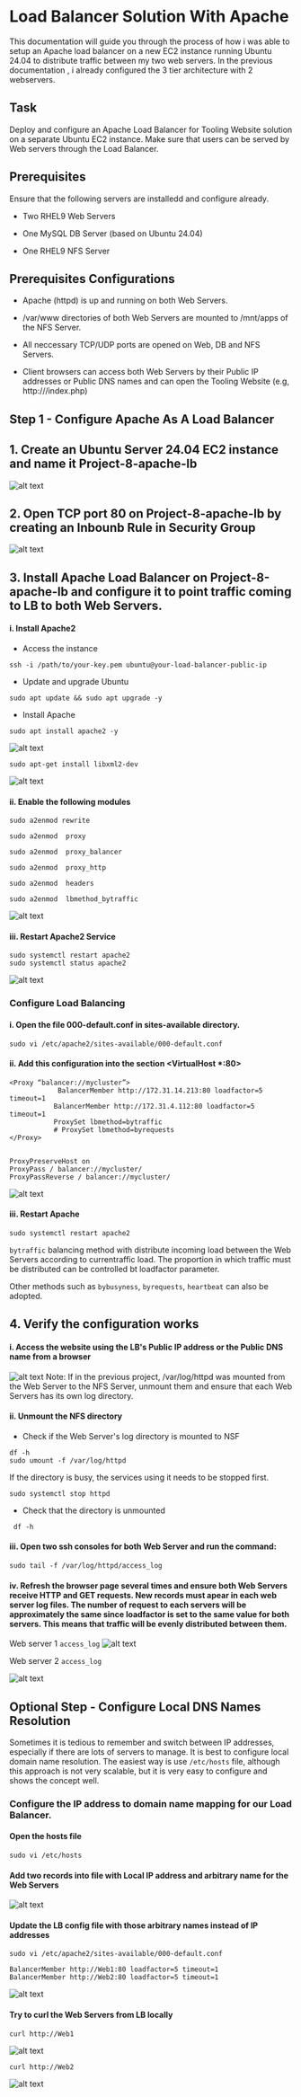 # Load Balancer Solution With Apache

This documentation will guide you through the process of how i was able to setup an Apache load balancer on a new EC2 instance running Ubuntu 24.04 to distribute traffic between my two web servers. In the previous documentation , i already configured the 3 tier architecture with 2 webservers.

## Task

Deploy and configure an Apache Load Balancer for Tooling Website solution on a separate Ubuntu EC2 instance. Make sure that users can be served by Web servers through the Load Balancer.

## Prerequisites

Ensure that the following servers are installedd and configure already.

- Two RHEL9 Web Servers

- One MySQL DB Server (based on Ubuntu 24.04)

- One RHEL9 NFS Server

## Prerequisites Configurations

- Apache (httpd) is up and running on both Web Servers.

- /var/www directories of both Web Servers are mounted to /mnt/apps of the NFS Server.

- All neccessary TCP/UDP ports are opened on Web, DB and NFS Servers.

- Client browsers can access both Web Servers by their Public IP addresses or Public DNS names and can open the Tooling Website (e.g, http://<Public-IP-Address-or-Public-DNS-Name>/index.php)

## Step 1 - Configure Apache As A Load Balancer

## 1. Create an Ubuntu Server 24.04 EC2 instance and name it Project-8-apache-lb

![alt text](Images/ec2-lb-details.PNG)

## 2. Open TCP port 80 on Project-8-apache-lb by creating an Inbounb Rule in Security Group

![alt text](Images/lb-security-rule.PNG)

## 3. Install Apache Load Balancer on Project-8-apache-lb and configure it to point traffic coming to LB to both Web Servers.

#### i. Install Apache2

- Access the instance

`ssh -i /path/to/your-key.pem ubuntu@your-load-balancer-public-ip`

- Update and upgrade Ubuntu

`sudo apt update && sudo apt upgrade -y`

- Install Apache

`sudo apt install apache2 -y`

![alt text](Images/apache-installed.PNG)

`sudo apt-get install libxml2-dev`

![alt text](Images/dependencies-installed.PNG)

#### ii. Enable the following modules

```
sudo a2enmod rewrite

sudo a2enmod  proxy

sudo a2enmod  proxy_balancer

sudo a2enmod  proxy_http

sudo a2enmod  headers

sudo a2enmod  lbmethod_bytraffic
```

![alt text](Images/modules-enabled.PNG)

#### iii. Restart Apache2 Service

```
sudo systemctl restart apache2
sudo systemctl status apache2
```

![alt text](Images/apache-status-check.PNG)

### Configure Load Balancing

#### i. Open the file 000-default.conf in sites-available directory.

`sudo vi /etc/apache2/sites-available/000-default.conf`

#### ii. Add this configuration into the section <VirtualHost \*:80> </VirtualHost>

```
<Proxy “balancer://mycluster”>
            BalancerMember http://172.31.14.213:80 loadfactor=5 timeout=1
           BalancerMember http://172.31.4.112:80 loadfactor=5 timeout=1
           ProxySet lbmethod=bytraffic
           # ProxySet lbmethod=byrequests
</Proxy>


ProxyPreserveHost on
ProxyPass / balancer://mycluster/
ProxyPassReverse / balancer://mycluster/
```

![alt text](Images/apache-server-config.PNG)

#### iii. Restart Apache

`sudo systemctl restart apache2`

`bytraffic` balancing method with distribute incoming load between the Web Servers according to currentraffic load. The proportion in which traffic must be distributed can be controlled bt loadfactor parameter.

Other methods such as `bybusyness`, `byrequests`, `heartbeat` can also be adopted.

## 4. Verify the configuration works

#### i. Access the website using the LB's Public IP address or the Public DNS name from a browser

![alt text](Images/lb-website-accessed.PNG)
Note: If in the previous project, /var/log/httpd was mounted from the Web Server to the NFS Server, unmount them and ensure that each Web Servers has its own log directory.

#### ii. Unmount the NFS directory

- Check if the Web Server's log directory is mounted to NSF

```
df -h
sudo umount -f /var/log/httpd
```

If the directory is busy, the services using it needs to be stopped first.

`sudo systemctl stop httpd`

- Check that the directory is unmounted

` df -h`

#### iii. Open two ssh consoles for both Web Server and run the command:

`sudo tail -f /var/log/httpd/access_log`

#### iv. Refresh the browser page several times and ensure both Web Servers receive HTTP and GET requests. New records must apear in each web server log files. The number of request to each servers will be approximately the same since loadfactor is set to the same value for both servers. This means that traffic will be evenly distributed between them.

Web server 1 `access_log`
![alt text](Images/server1-access-logs.PNG)

Web server 2 `access_log`

![alt text](Images/server2-access-logs.PNG)

## Optional Step - Configure Local DNS Names Resolution

Sometimes it is tedious to remember and switch between IP addresses, especially if there are lots of servers to manage. It is best to configure local domain name resolution. The easiest way is use `/etc/hosts` file, although this approach is not very scalable, but it is very easy to configure and shows the concept well.

### Configure the IP address to domain name mapping for our Load Balancer.

#### Open the hosts file

`sudo vi /etc/hosts`

#### Add two records into file with Local IP address and arbitrary name for the Web Servers

![alt text](Images/dns-hosts.PNG)

#### Update the LB config file with those arbitrary names instead of IP addresses

`sudo vi /etc/apache2/sites-available/000-default.conf`

```
BalancerMember http://Web1:80 loadfactor=5 timeout=1
BalancerMember http://Web2:80 loadfactor=5 timeout=1
```

![alt text](Images/dns-apache-config.PNG)

#### Try to curl the Web Servers from LB locally

`curl http://Web1`

![alt text](Images/curl-web1.PNG)

`curl http://Web2`

![alt text](Images/curl-web2.PNG)
